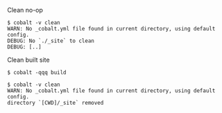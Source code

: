 Clean no-op
```console
$ cobalt -v clean
WARN: No _cobalt.yml file found in current directory, using default config.
DEBUG: No `./_site` to clean
DEBUG: [..]

```

Clean built site
```console
$ cobalt -qqq build

$ cobalt -v clean
WARN: No _cobalt.yml file found in current directory, using default config.
directory `[CWD]/_site` removed

```
